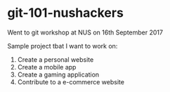 # git-101-nushackers

Went to git workshop at NUS on 16th September 2017

Sample project tbat I want to work on:

1. Create a personal website
2. Create a mobile app
3. Create a gaming application
4. Contribute to a e-commerce website
